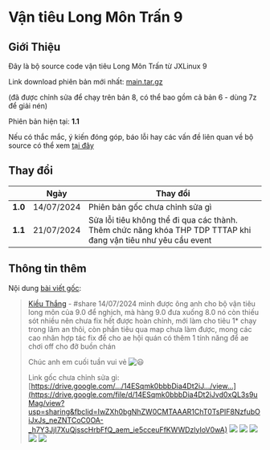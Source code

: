 # Vận tiêu Long Môn Trấn 9
 
## Giới Thiệu
Đây là bộ source code vận tiêu Long Môn Trấn từ JXLinux 9

Link download phiên bản mới nhất: [main.tar.gz](https://github.com/vinh-ttn/vantieu9/archive/refs/heads/main.tar.gz) 

(đã được chỉnh sửa để chạy trên bản 8, có thể bao gồm cả bản 6 - dùng 7z để giải nén)

Phiên bản hiện tại: **1.1**

Nếu có thắc mắc, ý kiến đóng góp, báo lỗi hay các vấn đề liên quan về bộ source có thể xem [tại đây](https://github.com/vinh-ttn/vantieu9/issues)

## Thay đổi 

|                          | Ngày       | Thay đổi                                                                                                       |
| ------------------------ | ---------- | ---------------------------------------------------------------------------------------------------------------|
| **1.0**                  | 14/07/2024 | Phiên bản gốc chưa chỉnh sửa gì                                                                                |
| **1.1**                  | 21/07/2024 | Sửa lỗi tiêu không thể đi qua các thành. Thêm chức năng khóa THP TDP TTTAP khi đang vận tiêu như yêu cầu event |



## Thông tin thêm
Nội dung [bài viết gốc](https://www.facebook.com/groups/volamquan/posts/1403274900381698):

> [Kiều Thắng](https://www.facebook.com/groups/800085930700601/user/100002850117432) - #share  14/07/2024 
>  mình được ông anh cho bộ vận tiêu long môn của 9.0 để nghịch, mà hàng 9.0 đưa xuống 8.0 nó còn thiếu sót nhiều nên chưa
> fix hết được hoàn chỉnh, mới làm cho tiêu 1* chạy trong lâm an thôi,
> còn phần tiêu qua map chưa làm được, mong các cao nhân hợp tác fix để
> cho ae hội quán có thêm 1 tính năng để ae chơi off cho đỡ buồn chán
> 
> Chúc anh em cuối tuần vui vẻ ![😃](https://static.xx.fbcdn.net/images/emoji.php/v9/t51/1/16/1f603.png)
> 
> 
> Link gốc chưa chỉnh sửa gì:
> [https://drive.google.com/.../14ESqmk0bbbDia4Dt2iJ.../view...](https://drive.google.com/file/d/14ESqmk0bbbDia4Dt2iJvd0xQL3s9uMag/view?usp=sharing&fbclid=IwZXh0bgNhZW0CMTAAAR1ChT0TsPIF8NzfubOiJxJs_neZNTCoC0OA-_h7Y3JjI7XuQjsscHrbFfQ_aem_ie5cceuFfKWWDzlyIoV0wA)
![](https://lh7-us.googleusercontent.com/docsz/AD_4nXdy49bB43m45QRv01xvtQf-wXIkzH_KEBz4n8PkfGq2n78-354wc5-9oP4_K_0wttuFPfeYIyQKNdenfuDGI8ev9thfjen1fXLGyAYitRw414LNsujWI3XHJS7BomZwmkbOAYM-iMsNSxRBGrkpmSJNLjS1?key=69JrhYHE20yyd5Bd1uKvkw)
![](https://lh7-us.googleusercontent.com/docsz/AD_4nXdNQjves8csWFXWOf10pgOH1I1jAM29g2RjqgJzbzhW8kiZ0pXsKTLK05HncR5A_4ZY6vrVoXDoI4NasJta93DSmUqBSOXke_FtnWk-KacuZIkbBc6s4jOJCeOKE28ZljICHLLFxl6WJkbGmvfPh4wmA6vF?key=69JrhYHE20yyd5Bd1uKvkw)
![](https://lh7-us.googleusercontent.com/docsz/AD_4nXf1O0ivUQ8OkdJpAk9VgLAxVnmzuhuj_yvPVmRK026KuF2gqTFH6RrsQBnfhTv0fZ1X5qnDHoMG3waI9Af7oVG2NdrMSOCOOuA94dEUgksN-3U5_rHZ0umNo_P75cLgD8db3jG8Vcrbp6OIM45bBulrB14j?key=69JrhYHE20yyd5Bd1uKvkw)
![](https://lh7-us.googleusercontent.com/docsz/AD_4nXdsMuRsX3eo0HzEZVQ8nG23opawX5eS4lu29W4j2HatXAHPnZSFx0NCakzg9TMMLn_npl_53nl3b3PbsNYg9P1j4jnS4JOBnVkVVc6nmS0iLz7KwZGYS51MG7plWqTzlmiKXxS1zb9SCpgiZ0B4SuTvp6W8?key=69JrhYHE20yyd5Bd1uKvkw)
![](https://lh7-us.googleusercontent.com/docsz/AD_4nXcoPMJ1qMdQrMNKkDXaS80kiOmyO8BBNPW6CQaO4HgItnekzXJXE-Y2HHKV0E8ZaAhPKqL4oPtgfXSCf-JCaAQa3pMQD4Q-uAaCfq_gVC4iH6cfuPsLGi1ftkKspbN6hYyW1RH9G1I_b5LLbG_Wg04eAa4u?key=69JrhYHE20yyd5Bd1uKvkw)
